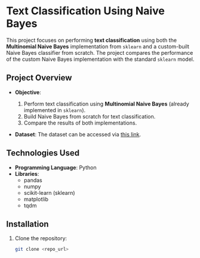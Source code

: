 # Text Classification Using Naive Bayes

This project focuses on performing **text classification** using both the **Multinomial Naive Bayes** implementation from `sklearn` and a custom-built Naive Bayes classifier from scratch. The project compares the performance of the custom Naive Bayes implementation with the standard `sklearn` model.

## Project Overview

- **Objective**: 
  1. Perform text classification using **Multinomial Naive Bayes** (already implemented in `sklearn`).
  2. Build Naive Bayes from scratch for text classification.
  3. Compare the results of both implementations.

- **Dataset**: The dataset can be accessed via [this link](https://drive.google.com/drive/folders/17asj7qWkdqDYcPTVjgG-i71fX4Pt1oZM?usp=sharing).

## Technologies Used

- **Programming Language**: Python
- **Libraries**: 
  - pandas
  - numpy
  - scikit-learn (sklearn)
  - matplotlib
  - tqdm

## Installation

1. Clone the repository:
   ```bash
   git clone <repo_url>
